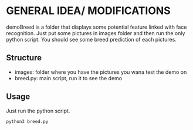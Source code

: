 # GENERAL IDEA/ MODIFICATIONS

demoBreed is a folder that displays some potential feature linked with face recognition.
Just put some pictures in images folder and then run the only python script. You should see some breed prediction of each pictures.

## Structure

- images: folder where you have the pictures you wana test the demo on
- breed.py: main script, run it to see the demo

## Usage
Just run the python script.

	python3 breed.py
